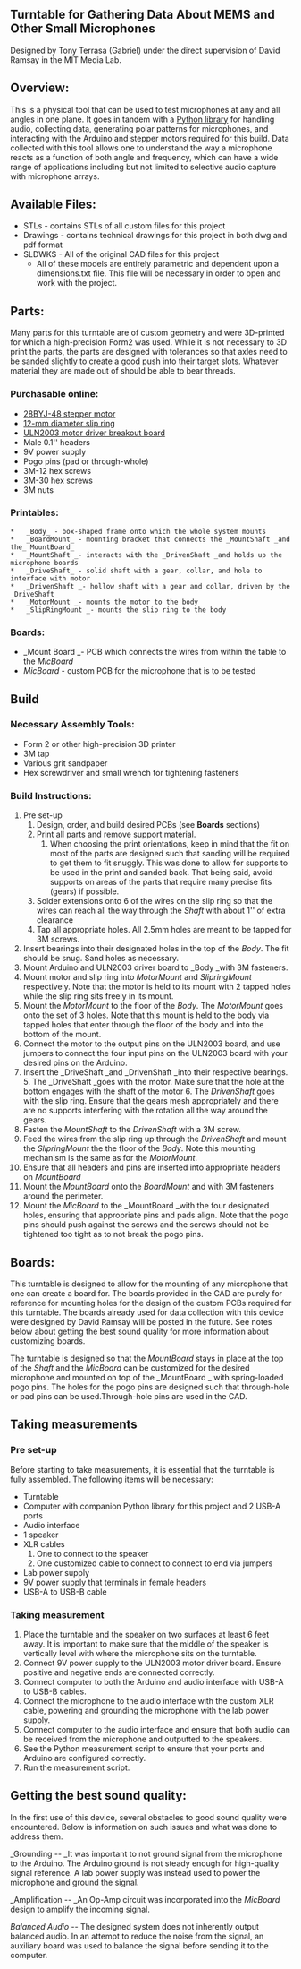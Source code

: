 

## Turntable for Gathering Data About MEMS and Other Small Microphones

Designed by Tony Terrasa (Gabriel) under the direct supervision of David Ramsay in the MIT Media Lab. 


## Overview:

This is a physical tool that can be used to test microphones at any and all angles in one plane. It goes in tandem with a [Python library](https://github.com/dramsay9/pythonAudioMeasurements.git) for handling audio, collecting data, generating polar patterns for microphones, and interacting with the Arduino and stepper motors required for this build. Data collected with this tool allows one to understand the way a microphone reacts as a function of both angle and frequency, which can have a wide range of applications including but not limited to selective audio capture with microphone arrays. 


## Available Files:



*   STLs - contains STLs of all custom files for this project
*   Drawings - contains technical drawings for this project in both dwg and pdf format
*   SLDWKS - All of the original CAD files for this project
    *   All of these models are entirely parametric and dependent upon a dimensions.txt file. This file will be necessary in order to open and work with the project. 


## Parts:

Many parts for this turntable are of custom geometry and were 3D-printed for which a high-precision Form2 was used. While it is not necessary to 3D print the parts, the parts are designed with tolerances so that axles need to be sanded slightly to create a good push into their target slots. Whatever material they are made out of should be able to bear threads. 


### Purchasable online: 



*   [28BYJ-48 stepper motor](http://eeshop.unl.edu/pdf/Stepper+Driver.pdf)
*   [12-mm diameter slip ring](https://www.adafruit.com/product/1195)
*   [ULN2003 motor driver breakout board](https://www.aliexpress.com/item/5-pcs-ULN2003-Stepper-Motor-Driver-Board-Module/1923223718.html)
*   Male 0.1'' headers
*   9V power supply
*   Pogo pins (pad or through-whole)
*   3M-12 hex screws 
*   3M-30 hex screws
*   3M nuts


### Printables:



    *   _Body_ - box-shaped frame onto which the whole system mounts
    *   _BoardMount_ - mounting bracket that connects the _MountShaft _and the_ MountBoard_
    *   _MountShaft _- interacts with the _DrivenShaft _and holds up the microphone boards
    *   _DriveShaft_ - solid shaft with a gear, collar, and hole to interface with motor 
    *   _DrivenShaft _- hollow shaft with a gear and collar, driven by the _DriveShaft_
    *   _MotorMount _- mounts the motor to the body 
    *   _SlipRingMount _- mounts the slip ring to the body 


### Boards:



*   _Mount Board _- PCB which connects the wires from within the table to the _MicBoard_
*   _MicBoard_ - custom PCB for the microphone that is to be tested


## Build 


### Necessary Assembly Tools:



*   Form 2 or other high-precision 3D printer
*   3M tap
*   Various grit sandpaper 
*   Hex screwdriver and small wrench for tightening fasteners


### Build Instructions:



1. Pre set-up
    1. Design, order, and build desired PCBs (see **Boards** sections)
    2. Print all parts and remove support material.
        1. When choosing the print orientations, keep in mind that the fit on most of the parts are designed such that sanding will be required to get them to fit snuggly. This was done to allow for supports to be used in the print and sanded back. That being said, avoid supports on areas of the parts that require many precise fits (gears) if possible. 
    3. Solder extensions onto 6 of the wires on the slip ring so that the wires can reach all the way through the _Shaft_ with about 1'' of extra clearance
    4. Tap all appropriate holes. All 2.5mm holes are meant to be tapped for 3M screws. 
2. Insert bearings into their designated holes in the top of the _Body_. The fit should be snug. Sand holes as necessary.
3. Mount Arduino and ULN2003 driver board to _Body _with 3M fasteners.
4. Mount motor and slip ring into _MotorMount_ and _SlipringMount_ respectively. Note that the motor is held to its mount with 2 tapped holes while the slip ring sits freely in its mount.
5. Mount the _MotorMount_ to the floor of the _Body_. The _MotorMount_ goes onto the set of 3 holes. Note that this mount is held to the body via tapped holes that enter through the floor of the body and into the bottom of the mount. 
6. Connect the motor to the output pins on the ULN2003 board, and use jumpers to connect the four input pins on the ULN2003 board with your desired pins on the Arduino. 
7. Insert the _DriveShaft _and _DrivenShaft _into their respective bearings. 
    5. The _DriveShaft _goes with the motor. Make sure that the hole at the bottom engages with the shaft of the motor 
    6. The _DrivenShaft_ goes with the slip ring. Ensure that the gears mesh appropriately and there are no supports interfering with the rotation all the way around the gears. 
8. Fasten the _MountShaft_ to the _DrivenShaft_ with a 3M screw.
9. Feed the wires from the slip ring up through the _DrivenShaft_ and mount the _SlipringMount_ the the floor of the _Body_. Note this mounting mechanism is the same as for the _MotorMount_.
10. Ensure that all headers and pins are inserted into appropriate headers on _MountBoard_
11. Mount the _MountBoard_ onto the _BoardMount_ and with 3M fasteners around the perimeter.
12. Mount the _MicBoard_ to the _MountBoard _with the four designated holes, ensuring that appropriate pins and pads align. Note that the pogo pins should push against the screws and the screws should not be tightened too tight as to not break the pogo pins. 


## Boards:

This turntable is designed to allow for the mounting of any microphone that one can create a board for. The boards provided in the CAD are purely for reference for mounting holes for the design of the custom PCBs required for this turntable. The boards already used for data collection with this device were designed by David Ramsay will be posted in the future. See notes below about getting the best sound quality for more information about customizing boards.

The turntable is designed so that the _MountBoard_ stays in place at the top of the _Shaft_ and the _MicBoard_ can be customized for the desired microphone and mounted on top of the _MountBoard _ with spring-loaded pogo pins. The holes for the pogo pins are designed such that through-hole or pad pins can be used.Through-hole pins are used in the CAD. 


## Taking measurements


### Pre set-up

Before starting to take measurements, it is essential that the turntable is fully assembled. The following items will be necessary:



*   Turntable
*   Computer with companion Python library for this project and 2 USB-A ports
*   Audio interface
*   1 speaker
*   XLR cables 
    1. One to connect to the speaker
    2. One customized cable to connect to connect to end via jumpers
*   Lab power supply
*   9V power supply that terminals in female headers
*   USB-A to USB-B cable


### Taking measurement



1. Place the turntable and the speaker on two surfaces at least 6 feet away. It is important to make sure that the middle of the speaker is vertically level with where the microphone sits on the turntable.
2. Connect 9V power supply to the ULN2003 motor driver board. Ensure positive and negative ends are connected correctly. 
3. Connect computer to both the Arduino and audio interface with USB-A to USB-B cables.
4. Connect the microphone to the audio interface with the custom XLR cable, powering and grounding the microphone with the lab power supply. 
5. Connect computer to the audio interface and ensure that both audio can be received from the microphone and outputted to the speakers.
6. See the Python measurement script to ensure that your ports and Arduino are configured correctly. 
7. Run the measurement script.


## **Getting the best sound quality**:

In the first use of this device, several obstacles to good sound quality were encountered. Below is information on such issues and what was done to address them. 

_Grounding --  _It was important to not ground signal from the microphone to the Arduino. The Arduino ground is not steady enough for high-quality signal reference. A lab power supply was instead used to power the microphone and ground the signal. 

_Amplification -- _An Op-Amp circuit was incorporated into the _MicBoard_ design to amplify the incoming signal. 

_Balanced Audio --_ The designed system does not inherently output balanced audio. In an attempt to reduce the noise from the signal, an auxiliary board was used to balance the signal before sending it to the computer. 

